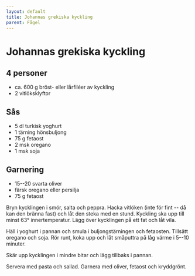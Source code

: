 ```yaml
---
layout: default
title: Johannas grekiska kyckling
parent: Fågel
---
```

# Johannas grekiska kyckling

## 4 personer


-   ca. 600 g bröst- eller lårfiléer av kyckling
-   2 vitlöksklyftor

## Sås

-   5 dl turkisk yoghurt
-   1 tärning hönsbuljong
-   75 g fetaost
-   2 msk oregano
-   1 msk soja

## Garnering

-   15--20 svarta oliver
-   färsk oregano eller persilja
-   75 g fetaost


Bryn kycklingen i smör, salta och peppra. Hacka vitlöken (inte för fint -- då kan den
bränna fast) och låt den steka med en stund. Kyckling ska upp till minst 63°
innertemperatur. Lägg över kycklingen på ett fat och låt vila.

Häll i yoghurt i pannan och smula i buljongstärningen och fetaosten. Tillsätt oregano och
soja. Rör runt, koka upp och låt småputtra på låg värme i 5--10 minuter.

Skär upp kycklingen i mindre bitar och lägg tillbaks i pannan.

Servera med pasta och sallad. Garnera med oliver, fetaost och kryddgrönt.

